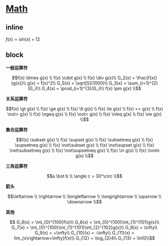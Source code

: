 # [Math](https://shd101wyy.github.io/markdown-preview-enhanced/#/math)

## inline

$f(x) = sin(x) + 12$

## block

**一般运算符**
```math
f(x) \times g(x) \\
f(x) \cdot g(x) \\
f(x) \div g(x)\\
G_2(x) = \frac{f(x)}{g(x)}\\
g(x) = f(x)^2\\
G_5(x) = \sqrt[5]{1000}\\
G_3(x) = \sum_{i=1}^{2}(G_i)\\
G_4(x) = \prod_{i=1}^{3}(G_i)\\
f(x) \pm g(x) \\
```

**关系运算符**
```math
f(x) \gt g(x) \\
f(x) \ge g(x) \\
f(x) \lt g(x) \\
f(x) \le g(x) \\
f(x) == g(x) \\
f(x) \not> g(x) \\
f(x) \ngeq g(x) \\
f(x) \not< g(x) \\
f(x) \nleq g(x) \\
f(x) \ne g(x) \\
```


**集合运算符**
```math
f(x) \subset g(x) \\
f(x) \supset g(x) \\
f(x) \subsetneq g(x) \\
f(x) \supsetneq g(x) \\
f(x) \not\subset g(x) \\
f(x) \not\supset g(x) \\
f(x) \not\subsetneq g(x) \\
f(x) \not\supsetneq g(x) \\
f(x) \in g(x) \\
f(x) \notin g(x) \\
```

**三角运算符**
```math
a \bot b \\
\angle c = 30^\circ \\
```

**箭头**
```math
\leftarrow \\
\rightarrow \\
\longleftarrow \\
\longrightarrow \\
\uparrow \\
\downarrow \\
```

**其他**
```math

G_6(x) = \int_{0}^{100}f(x)\\
G_6(x) = \int_{0}^{100}\int_{1}^{101}g(x)\\
G_7(x) = \int_{0}^{100}\int_{1}^{101}\int_{2}^{102}g(x)\\
G_8(x) = \infty\\
G_9(x) = +\infty\\
G_{10}(x) = -\infty\\
G_{11}(x) = lim_{x\rightarrow+\infty}f(x)\\
G_{12} = \log_{2}4\\
G_{13} = \ln10\\
```